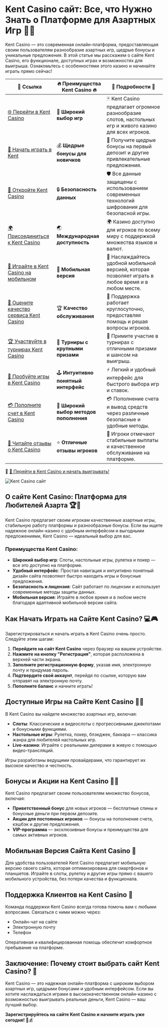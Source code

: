 # Kent Casino сайт: Все, что Нужно Знать о Платформе для Азартных Игр 🎰💥

Kent Casino — это современная онлайн-платформа, предоставляющая своим пользователям разнообразие азартных игр, щедрые бонусы и уникальные предложения. В этой статье мы расскажем о сайте Kent Casino, его функционале, доступных играх и возможностях для выигрыша. Ознакомьтесь с особенностями этого казино и начинайте играть прямо сейчас!

| 🔗 **Ссылка**                                         | 🔥 **Преимущества Kent Casino** 🔥  | 🌟 **Подробности** 🌟 |
|-----------------------------------------------------|-------------------------------------|----------------------|
| [🌐 Перейти в Kent Casino](https://brandplay.link/Fv2WP3js) | 🎰 **Широкий выбор игр**           | 🃏 Kent Casino предлагает огромное разнообразие слотов, настольных игр и живого казино для всех игроков. |
| [💸 Начать играть в Kent](https://brandplay.link/Fv2WP3js) | 💰 **Щедрые бонусы для новичков**  | 🎁 Получите щедрые бонусы на первый депозит и другие привлекательные предложения. |
| [🔐 Откройте Kent Casino](https://brandplay.link/Fv2WP3js) | 🔒 **Безопасность данных**         | 🛡️ Все данные защищены с использованием современных технологий шифрования для безопасной игры. |
| [🌍 Присоединиться к Kent Casino](https://brandplay.link/Fv2WP3js) | 🌏 **Международная доступность**   | 🌍 Казино доступно для игроков по всему миру с поддержкой множества языков и валют. |
| [📱 Играйте в Kent Casino на мобильном](https://brandplay.link/Fv2WP3js) | 📲 **Мобильная версия**            | 📱 Наслаждайтесь удобной мобильной версией, которая позволяет играть в любое время и в любом месте. |
| [🔧 Оцените качество сервиса Kent Casino](https://brandplay.link/Fv2WP3js) | 🏆 **Качество обслуживания**      | 🤝 Поддержка работает круглосуточно, предоставляя помощь и решая вопросы игроков. |
| [🏆 Участвуйте в турнирах Kent Casino](https://brandplay.link/Fv2WP3js) | 🎉 **Турниры с крупными призами**  | 🥇 Примите участие в турнирах с отличными призами и шансом на выигрыш. |
| [🎯 Пробуйте игры в Kent Casino](https://brandplay.link/Fv2WP3js) | 🕹️ **Интуитивно понятный интерфейс**| ⚡ Легкий и удобный интерфейс для быстрого выбора игр и ставок. |
| [💳 Пополните счет в Kent Casino](https://brandplay.link/Fv2WP3js) | 💸 **Широкий выбор методов пополнения** | 💳 Пополнение счета и вывод средств через различные безопасные и удобные методы. |
| [💬 Читайте отзывы о Kent Casino](https://brandplay.link/Fv2WP3js) | ⭐ **Отличные отзывы игроков**     | 👏 Игроки отмечают стабильные выплаты и качественное обслуживание на платформе. |

🔗 [🚀 Перейти в Kent Casino и начать выигрывать!](https://brandplay.link/Fv2WP3js)

![Kent Casino сайт](https://i.ytimg.com/vi/xN0gbhT3J2Y/maxresdefault.jpg)

## О сайте Kent Casino: Платформа для Любителей Азарта 🏆🎲

Kent Casino предлагает своим игрокам качественные азартные игры, стабильную работу платформы и разнообразные бонусы. Если вы ищете надежное онлайн-казино с удобным интерфейсом и выгодными предложениями, Kent Casino — идеальный выбор для вас.

### Преимущества Kent Casino:

- **Широкий выбор игр**: Слоты, настольные игры, рулетка и покер — все это доступно на платформе.
- **Удобный интерфейс**: Простая навигация и интуитивно понятный дизайн сайта позволяют быстро находить игры и бонусные предложения.
- **Безопасность и лицензия**: Сайт работает по лицензии и использует современные методы защиты данных.
- **Мобильная версия**: Играйте в любое время и в любом месте благодаря адаптивной мобильной версии сайта.

## Как Начать Играть на Сайте Kent Casino? 💻🎮

Зарегистрироваться и начать играть в Kent Casino очень просто. Следуйте этим шагам:

1. **Перейдите на сайт Kent Casino** через браузер на вашем устройстве.
2. **Нажмите на кнопку "Регистрация"**, которая расположена в верхней части экрана.
3. **Заполните регистрационную форму**, указав имя, электронную почту и придумав пароль.
4. **Подтвердите свой аккаунт**, перейдя по ссылке, которую вам отправят на электронную почту.
5. **Пополните баланс** и начните играть!

## Доступные Игры на Сайте Kent Casino 🎰🎲

В Kent Casino вы найдете множество азартных игр, включая:
- **Слоты**: Классические и видеослоты с прогрессивными джекпотами и бонусными функциями.
- **Настольные игры**: Рулетка, покер, блэкджек, баккара — классика жанра для любителей настольных игр.
- **Live-казино**: Играйте с реальными дилерами в живую с помощью видео-трансляций.

Игры разработаны ведущими провайдерами, что гарантирует их высокое качество и честность.

## Бонусы и Акции на Kent Casino 🎁🎉

Kent Casino предлагает своим пользователям множество бонусов, включая:
- **Приветственный бонус** для новых игроков — бесплатные спины и бонусные деньги при первом депозите.
- **Акции для постоянных игроков** — бонусы на пополнение счета, кэшбэк и другие предложения.
- **VIP-программа** — эксклюзивные бонусы и преимущества для самых активных игроков.

## Мобильная Версия Сайта Kent Casino 📱

Для удобства пользователей Kent Casino предлагает мобильную версию своего сайта, которая оптимизирована для смартфонов и планшетов. Играйте в слоты, рулетку и другие игры прямо с вашего мобильного устройства, без потери качества и функционала.

## Поддержка Клиентов на Kent Casino 💬

Команда поддержки Kent Casino всегда готова помочь вам с любыми вопросами. Связаться с ними можно через:
- Онлайн-чат на сайте
- Электронную почту
- Телефон

Оперативная и квалифицированная помощь обеспечит комфортное пребывание на платформе.

## Заключение: Почему стоит выбрать сайт Kent Casino? 🌟

Kent Casino — это надежная онлайн-платформа с широким выбором азартных игр, щедрыми бонусами и удобным интерфейсом. Если вы хотите наслаждаться играми в высококачественном онлайн-казино с возможностью выигрывать реальные деньги, Kent Casino — ваш лучший выбор.

**Зарегистрируйтесь на сайте Kent Casino и начните играть уже сегодня!** 🎰💰
